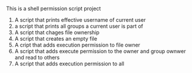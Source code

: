 This is a shell permission script project
1. A script that prints effective username of current user
2. a script that prints all groups a current user is part of
3. A script that chages file ownership
4. A script that creates an empty file
5. A cript that adds execution permission to file owner
6. A script that adds execute permission to the owner and group ownwer and read to others
7. A script that adds execution permission to all
